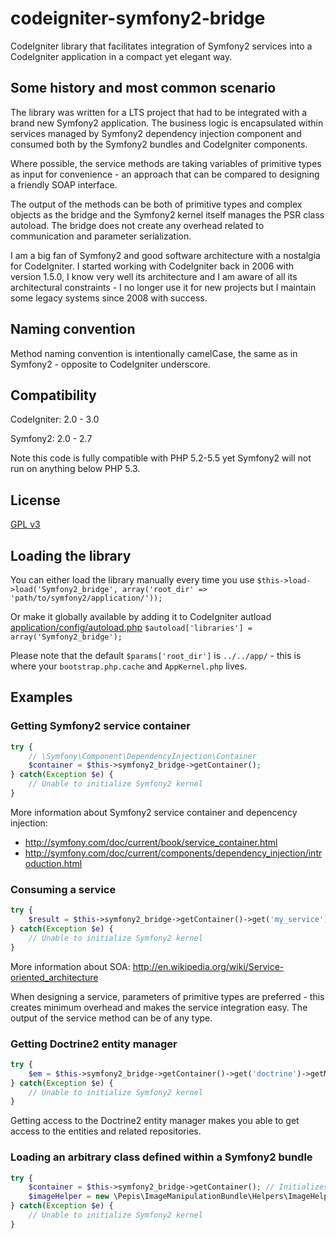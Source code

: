 # codeigniter-symfony2-bridge
CodeIgniter library that facilitates integration of Symfony2 services into a CodeIgniter application in a compact yet
elegant way.

## Some history and most common scenario

The library was written for a LTS project that had to be integrated with a brand new Symfony2 application.
The business logic is encapsulated within services managed by Symfony2 dependency injection component and consumed both
by the Symfony2 bundles and CodeIgniter components.

Where possible, the service methods are taking variables of primitive types as input for convenience - an approach
that can be compared to designing a friendly SOAP interface.

The output of the methods can be both of primitive types and complex objects as the bridge and the Symfony2 kernel
itself manages the PSR class autoload. The bridge does not create any overhead related to communication and parameter
serialization.

I am a big fan of Symfony2 and good software architecture with a nostalgia for CodeIgniter.
I started working with CodeIgniter back in 2006 with version 1.5.0, I know very well its architecture and I am 
aware of all its architectural constraints - I no longer use it for new projects but I maintain some legacy systems
since 2008 with success.

## Naming convention
Method naming convention is intentionally camelCase, the same as in Symfony2 - opposite to CodeIgniter underscore.

## Compatibility
CodeIgniter: 2.0 - 3.0

Symfony2: 2.0 - 2.7

Note this code is fully compatible with PHP 5.2-5.5 yet Symfony2 will not run on anything below PHP 5.3.

## License
[GPL v3](http://www.gnu.org/licenses/gpl-3.0.txt)

## Loading the library
You can either load the library manually every time you use
```$this->load->load('Symfony2_bridge', array('root_dir' => 'path/to/symfony2/application/'));```

Or make it globally available by adding it to CodeIgniter autload
[application/config/autoload.php](https://github.com/bcit-ci/CodeIgniter/blob/develop/application/config/autoload.php#L63)
```$autoload['libraries'] = array('Symfony2_bridge');```

Please note that the default `$params['root_dir']` is `../../app/` - this is where your `bootstrap.php.cache` and
`AppKernel.php` lives.

## Examples

### Getting Symfony2 service container
```php
try {
    // \Symfony\Component\DependencyInjection\Container
    $container = $this->symfony2_bridge->getContainer();
} catch(Exception $e) {
    // Unable to initialize Symfony2 kernel
}
```
More information about Symfony2 service container and depencency injection:
* http://symfony.com/doc/current/book/service_container.html
* http://symfony.com/doc/current/components/dependency_injection/introduction.html

### Consuming a service
```php
try {
    $result = $this->symfony2_bridge->getContainer()->get('my_service')->businessLogicServiceMethod('parameter of primitive type'));
} catch(Exception $e) {
    // Unable to initialize Symfony2 kernel
}
```
More information about SOA: http://en.wikipedia.org/wiki/Service-oriented_architecture

When designing a service, parameters of primitive types are preferred - this creates minimum overhead and makes the
service integration easy. The output of the service method can be of any type.

### Getting Doctrine2 entity manager
```php
try {
    $em = $this->symfony2_bridge->getContainer()->get('doctrine')->getManager();
} catch(Exception $e) {
    // Unable to initialize Symfony2 kernel
}
```

Getting access to the Doctrine2 entity manager makes you able to get access to the entities and related repositories.

### Loading an arbitrary class defined within a Symfony2 bundle
```php
try {
    $container = $this->symfony2_bridge->getContainer(); // Initializes Symfony2 PSR class loader
    $imageHelper = new \Pepis\ImageManipulationBundle\Helpers\ImageHelper();
} catch(Exception $e) {
    // Unable to initialize Symfony2 kernel
}
```